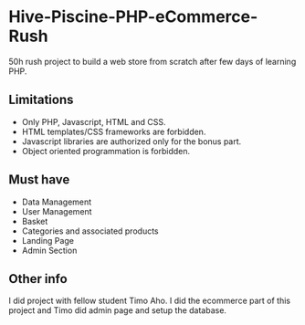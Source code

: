 # Hive-Piscine-PHP-eCommerce-Rush
50h rush project to build a web store from scratch after few days of learning PHP.

## Limitations
- Only PHP, Javascript, HTML and CSS.
- HTML templates/CSS frameworks are forbidden.
- Javascript libraries are authorized only for the bonus part.
- Object oriented programmation is forbidden.

## Must have
- Data Management
- User Management
- Basket
- Categories and associated products
- Landing Page
- Admin Section

## Other info

I did project with fellow student Timo Aho. I did the ecommerce part of this project and Timo did admin page and setup the database.
